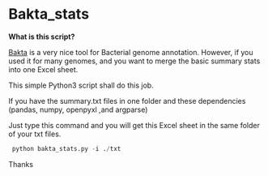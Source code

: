# Bakta_stats

**What is this script?**

[Bakta](https://github.com/oschwengers/bakta) is a very nice tool for Bacterial genome annotation. However, if you used it for many genomes, and you want to merge the basic summary stats  into one Excel sheet.


This simple Python3 script shall do this job.

If you have the summary.txt files in one folder and these dependencies (pandas, numpy, openpyxl ,and argparse)

Just type this command and you will get this Excel sheet in the same folder of your txt files.

```python
 python bakta_stats.py -i ./txt
```

Thanks
